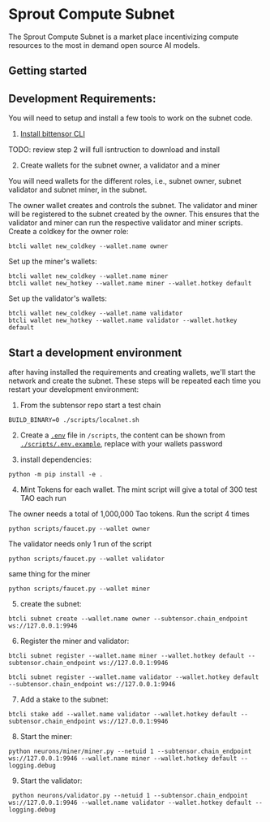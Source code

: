 # Sprout Compute Subnet

The Sprout Compute Subnet is a market place incentivizing compute resources to the most in demand open source AI models.

## Getting started

## Development Requirements:

You will need to setup and install a few tools to work on the subnet code.

1. [Install bittensor CLI](https://github.com/opentensor/bittensor#install)

TODO: review step 2 will full isntruction to download and install

2. Create wallets for the subnet owner, a validator and a miner

You will need wallets for the different roles, i.e., subnet owner, subnet validator and subnet miner, in the subnet.

The owner wallet creates and controls the subnet.
The validator and miner will be registered to the subnet created by the owner. This ensures that the validator and miner can run the respective validator and miner scripts.
Create a coldkey for the owner role:

```
btcli wallet new_coldkey --wallet.name owner
```

Set up the miner's wallets:

```
btcli wallet new_coldkey --wallet.name miner
btcli wallet new_hotkey --wallet.name miner --wallet.hotkey default
```

Set up the validator's wallets:

```
btcli wallet new_coldkey --wallet.name validator
btcli wallet new_hotkey --wallet.name validator --wallet.hotkey default
```

## Start a development environment

after having installed the requirements and creating wallets, we'll start the network and create the subnet. These steps will be repeated each time you restart your development environment:

1. From the subtensor repo start a test chain

```
BUILD_BINARY=0 ./scripts/localnet.sh
```

2. Create a [`.env`](./scripts/.env) file in `/scripts`, the content can be shown from [`./scripts/.env.example`](./scripts/.env.example), replace with your wallets password

3. install dependencies:

```
python -m pip install -e .
```

4. Mint Tokens for each wallet. The mint script will give a total of 300 test TAO each run

The owner needs a total of 1,000,000 Tao tokens. Run the script 4 times

```
python scripts/faucet.py --wallet owner
```

The validator needs only 1 run of the script

```
python scripts/faucet.py --wallet validator
```

same thing for the miner

```
python scripts/faucet.py --wallet miner
```

5. create the subnet:

```
btcli subnet create --wallet.name owner --subtensor.chain_endpoint ws://127.0.0.1:9946
```

6. Register the miner and validator:

```
btcli subnet register --wallet.name miner --wallet.hotkey default --subtensor.chain_endpoint ws://127.0.0.1:9946
```

```
btcli subnet register --wallet.name validator --wallet.hotkey default --subtensor.chain_endpoint ws://127.0.0.1:9946
```

7. Add a stake to the subnet:

```
btcli stake add --wallet.name validator --wallet.hotkey default --subtensor.chain_endpoint ws://127.0.0.1:9946
```

8. Start the miner:

```
python neurons/miner/miner.py --netuid 1 --subtensor.chain_endpoint ws://127.0.0.1:9946 --wallet.name miner --wallet.hotkey default --logging.debug
```

9. Start the validator:

```
 python neurons/validator.py --netuid 1 --subtensor.chain_endpoint ws://127.0.0.1:9946 --wallet.name validator --wallet.hotkey default --logging.debug
```
